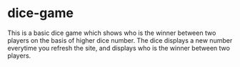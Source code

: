 # dice-game

This is a basic dice game which shows who is the winner between two players on the basis of higher dice number.
The dice displays a new number everytime you refresh the site, and displays who is the winner between two players.
